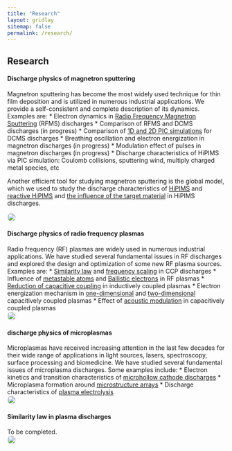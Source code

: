 ```yaml
---
title: "Research"
layout: gridlay
sitemap: false
permalink: /research/
---
```


<!-- <style> -->
<!-- iframe { -->
<!--   height: 100%; -->
<!--   width: 175px !important; -->
<!--   display: inline; -->
<!--   vertical-align:middle; -->
<!--   margin:0px !important; -->
<!--   padding:0px !important; -->
<!--   width: 175px; -->
<!--   display: inline; -->
<!--   vertical-align:middle; -->
<!--   border: 1px solid red; -->
<!-- } -->
<!-- .col-md-3 { -->
<!--   margin:0px !important; -->
<!--   padding:0px !important; -->
<!--   overflow:hidden; -->
<!--   display: table-cell; -->
<!--   text-align:center; -->
<!--   background: white; -->
<!--   width: 175px; -->
<!--   border: 0px solid transparent; -->
<!--   border-radius:20px; -->
<!-- } -->
<!-- </style> -->

<style>
img{
  border-radius: 10px;
}
.col-md-3 {
  margin-top:10px;
  margin-bottom:10px;
  padding:0px;
  display:block;
  overflow:hidden;
  text-align:center;
  display: table-cell;
  background: white;
  border-radius: 20px;
  height: auto;
  <!-- border: 1px solid black; -->
}
iframe {
  margin:0;
  padding:0;
  width: 175px;
  display: inline;
  vertical-align: middle;
}
</style>

  <!-- border: 5px solid red; -->
  <!-- margin-bottom:5px; -->
  <!-- margin-left:5px; -->
  <!-- float: none; -->

## Research

<div class="jumbotron">
<div class="row align-items-end">
<div class="col-md-9 col-sm-12">
 <h4>Discharge physics of magnetron sputtering</h4>
Magnetron sputtering has become the most widely used technique for thin film deposition and is utilized in numerous industrial applications.
We provide a self-consistent and complete description of its dynamics.
Examples are:
* Electron dynamics in <a href="{{ site.url }}{{ site.baseurl }}/papers/zheng20psst.pdf" target="_blank">Radio Frequency Magnetron Sputtering</a> (RFMS) discharges
* Comparison of RFMS and DCMS discharges (in progress)
* Comparison of <a href="{{ site.url }}{{ site.baseurl }}/papers/zheng20pop.pdf" target="_blank">1D and 2D PIC simulations</a> for DCMS discharges
* Breathing oscillation and electron energization in magnetron discharges (in progress) 
* Modulation effect of pulses in magnetron discharges (in progress)
* Discharge characteristics of HiPIMS via PIC simulation: Coulomb collisions, sputtering wind, multiply charged metal species, etc

Another efficient tool for studying magnetron sputtering is the global model, which we used to study the discharge characteristics of <a href="{{ site.url }}{{ site.baseurl }}/papers/zheng15_press_effec_energ_depos_cu.pdf" target="_blank">HiPIMS</a> and <a href="{{ site.url }}{{ site.baseurl }}/papers/zheng17_global_plasm_model_react_depos.pdf" target="_blank">reactive HiPIMS</a> and <a href="{{ site.url }}{{ site.baseurl }}/papers/zheng19_disch_depos_charac_high_power.pdf" target="_blank">the influence of the target material</a> in HiPIMS discharges.

</div>
<div class="col-md-3 col-sm-12" style="background-color:transparent;">
  <img src="{{ site.url }}{{ site.baseurl }}/images/research_rfms.gif" width="100%"/>
</div>
</div>
</div>


<div class="jumbotron">
<div class="row align-items-end">
<div class="col-md-9 col-sm-12">
 <h4>Discharge physics of radio frequency plasmas</h4>
Radio frequency (RF) plasmas are widely used in numerous industrial applications.
We have studied several fundamental issues in RF discharges and explored the design and optimization of some new RF plasma sources.
Examples are:
* <a href="{{ site.url }}{{ site.baseurl }}/papers/fu20_simil_law_frequen_scalin_low.pdf" target="_blank">Similarity law</a> and <a href="{{ site.url }}{{ site.baseurl }}/papers/fu20_simil_capac_radio_frequen_disch_nonloc_regim.pdf" target="_blank">frequency scaling</a> in CCP discharges
* Influence of <a href="{{ site.url }}{{ site.baseurl }}/papers/zheng20_influen_metas_atoms_low_press.pdf" target="_blank">metastable atoms</a> and <a href="{{ site.url }}{{ site.baseurl }}/papers/fu20_high_energ_ballis_elect_low.pdf" target="_blank">Ballistic electrons</a> in RF plasmas
* <a href="{{ site.url }}{{ site.baseurl }}/papers/zheng19_reduc_capac_coupl_induc_coupl.pdf" target="_blank">Reduction of capacitive coupling</a> in inductively coupled plasmas
* Electron energization mechanism in <a href="{{ site.url }}{{ site.baseurl }}/papers/zheng19_enhan_ohmic_heatin_by_hall.pdf" target="_blank">one-dimensional</a> and <a href="{{ site.url }}{{ site.baseurl }}/papers/zheng20psst.pdf" target="_blank">two-dimensional</a> capacitively coupled plasmas
* Effect of <a href="{{ site.url }}{{ site.baseurl }}/papers/zheng18_acous_stand_wave_modul_capac_coupl_plasm.pdf" target="_blank">acoustic modulation</a> in capacitively coupled plasmas

</div>
<div class="col-md-3 col-sm-12" style="background-color:transparent;">
  <img src="{{ site.url }}{{ site.baseurl }}/images/ccp.jpg" width="100%"/>
</div>
</div>
</div>


<div class="jumbotron">
<div class="row align-items-end">
<div class="col-md-9 col-sm-12">
 <h4>discharge physics of microplasmas</h4>
Microplasmas have received increasing attention in the last few decades for their wide range of applications in light sources, lasers, spectroscopy, surface processing and biomedicine.
We have studied several fundamental issues of microplasma discharges.
Some examples include:
* Electron kinetics and transition characteristics of <a href="{{ site.url }}{{ site.baseurl }}/papers/fu20jap.pdf" target="_blank">microhollow cathode discharges</a>
* Microplasma formation around <a href="{{ site.url }}{{ site.baseurl }}/papers/fu20jap.pdf" target="_blank">microstructure arrays</a>
* Discharge characteristics of <a href="{{ site.url }}{{ site.baseurl }}/papers/fu20jap.pdf" target="_blank">plasma electrolysis</a>

</div>
<div class="col-md-3 col-sm-12" style="background-color:transparent;">
  <img src="{{ site.url }}{{ site.baseurl }}/images/actuator.mp4" width="100%"/>
</div>
</div>
</div>


<div class="jumbotron">
<div class="row align-items-end">
<div class="col-md-9 col-sm-12">
 <h4>Similarity law in plasma discharges</h4>
 To be completed.

</div>
<div class="col-md-3 col-sm-12" style="background-color:transparent;">
  <img src="{{ site.url }}{{ site.baseurl }}/images/similarity.jpg" width="100%"/>
</div>
</div>
</div>